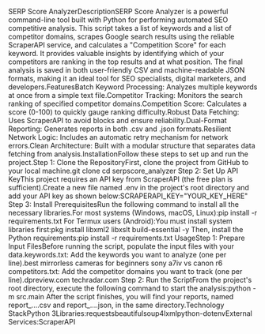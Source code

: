 SERP Score AnalyzerDescriptionSERP Score Analyzer is a powerful command-line tool built with Python for performing automated SEO competitive analysis. This script takes a list of keywords and a list of competitor domains, scrapes Google search results using the reliable ScraperAPI service, and calculates a "Competition Score" for each keyword. It provides valuable insights by identifying which of your competitors are ranking in the top results and at what position. The final analysis is saved in both user-friendly CSV and machine-readable JSON formats, making it an ideal tool for SEO specialists, digital marketers, and developers.FeaturesBatch Keyword Processing: Analyzes multiple keywords at once from a simple text file.Competitor Tracking: Monitors the search ranking of specified competitor domains.Competition Score: Calculates a score (0-100) to quickly gauge ranking difficulty.Robust Data Fetching: Uses ScraperAPI to avoid blocks and ensure reliability.Dual-Format Reporting: Generates reports in both .csv and .json formats.Resilient Network Logic: Includes an automatic retry mechanism for network errors.Clean Architecture: Built with a modular structure that separates data fetching from analysis.InstallationFollow these steps to set up and run the project.Step 1: Clone the RepositoryFirst, clone the project from GitHub to your local machine.git clone <your-repository-url>
cd serpscore_analyzer
Step 2: Set Up API KeyThis project requires an API key from ScraperAPI (the free plan is sufficient).Create a new file named .env in the project's root directory and add your API key as shown below:SCRAPERAPI_KEY="YOUR_KEY_HERE"
Step 3: Install PrerequisitesRun the following command to install all the necessary libraries.For most systems (Windows, macOS, Linux):pip install -r requirements.txt
For Termux users (Android):You must install system libraries first:pkg install libxml2 libxslt build-essential -y
Then, install the Python requirements:pip install -r requirements.txt
UsageStep 1: Prepare Input FilesBefore running the script, populate the input files with your data.keywords.txt: Add the keywords you want to analyze (one per line).best mirrorless cameras for beginners
sony a7iv vs canon r6
competitors.txt: Add the competitor domains you want to track (one per line).dpreview.com
techradar.com
Step 2: Run the ScriptFrom the project's root directory, execute the following command to start the analysis:python -m src.main
After the script finishes, you will find your reports, named report_....csv and report_....json, in the same directory.Technology StackPython 3Libraries:requestsbeautifulsoup4lxmlpython-dotenvExternal Services:ScraperAPI